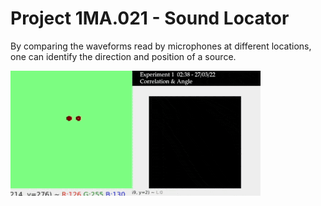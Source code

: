 # Project 1MA.021 - Sound Locator

By comparing the waveforms read by microphones at different locations, one can identify the direction and position of a source.

![media/EX1.gif](media/EX1.gif)